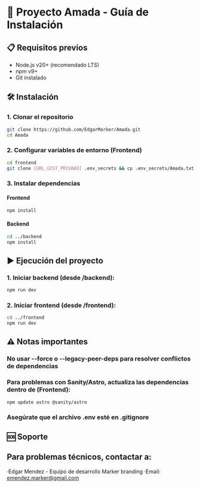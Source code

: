 # 🚀 Proyecto Amada - Guía de Instalación

## 📋 Requisitos previos
- Node.js v20+ (recomendado LTS)
- npm v9+
- Git instalado

## 🛠 Instalación

### 1. Clonar el repositorio
```bash
git clone https://github.com/EdgarMarker/Amada.git
cd Amada
```
### 2. Configurar variables de entorno (Frontend)
```bash
cd frontend
git clone [URL_GIST_PRIVADO] .env_secrets && cp .env_secrets/Amada.txt .env && rm -rf .env_secrets
```
### 3. Instalar dependencias
#### Frontend
```bash
npm install
```
#### Backend
```bash
cd ../backend
npm install
```

## ▶️ Ejecución del proyecto

### 1. Iniciar backend (desde /backend):
```bash
npm run dev
```
### 2. Iniciar frontend (desde /frontend):
```bash
cd ../frontend
npm run dev
```

## ⚠️ Notas importantes

### No usar --force o --legacy-peer-deps para resolver conflictos de dependencias
### Para problemas con Sanity/Astro, actualiza las dependencias dentro de (Frontend):
```bash
npm update astro @sanity/astro
```
### Asegúrate que el archivo .env esté en .gitignore

## 🆘 Soporte
## Para problemas técnicos, contactar a:
·Edgar Mendez - Equipo de desarrollo Marker branding
·Email: emendez.marker@gmail.com